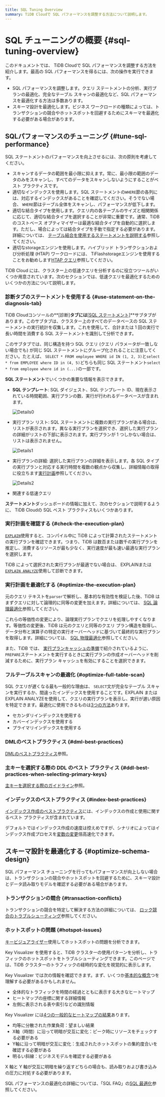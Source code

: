 ```yaml
---
title: SQL Tuning Overview
summary: TiDB Cloudで SQL パフォーマンスを調整する方法について説明します。
---
```


# SQL チューニングの概要 {#sql-tuning-overview}

このドキュメントでは、 TiDB Cloudで SQL パフォーマンスを調整する方法を紹介します。最高の SQL パフォーマンスを得るには、次の操作を実行できます。

-   SQL パフォーマンスを調整します。クエリ ステートメントの分析、実行プランの最適化、完全なテーブル スキャンの最適化など、SQL パフォーマンスを最適化する方法は多数あります。
-   スキーマ設計を最適化します。ビジネス ワークロードの種類によっては、トランザクションの競合やホットスポットを回避するためにスキーマを最適化する必要がある場合があります。

## SQLパフォーマンスのチューニング {#tune-sql-performance}

SQL ステートメントのパフォーマンスを向上させるには、次の原則を考慮してください。

-   スキャンするデータの範囲を最小限に抑えます。常に、最小限の範囲のデータのみをスキャンし、すべてのデータをスキャンしないようにすることがベスト プラクティスです。
-   適切なインデックスを使用します。SQL ステートメントの`WHERE`節の各列には、対応するインデックスがあることを確認してください。そうでない場合、 `WHERE`節はテーブル全体をスキャンし、パフォーマンスが低下します。
-   適切な結合タイプを使用します。クエリ内の各テーブルのサイズと相関関係に応じて、適切な結合タイプを選択することが非常に重要です。通常、TiDB のコストベース オプティマイザーは最適な結合タイプを自動的に選択します。ただし、場合によっては結合タイプを手動で指定する必要があります。詳細については、 [テーブル結合を使用するステートメントを説明する](/explain-joins.md)参照してください。
-   適切なstorageエンジンを使用します。ハイブリッド トランザクションおよび分析処理 (HTAP) ワークロードには、 TiFlashstorageエンジンを使用することをお勧めします[HTAP クエリ](/develop/dev-guide-hybrid-oltp-and-olap-queries.md)参照してください。

TiDB Cloud には、クラスター上の低速クエリを分析するのに役立つツールがいくつか用意されています。次のセクションでは、低速クエリを最適化するためのいくつかの方法について説明します。

### 診断タブのステートメントを使用する {#use-statement-on-the-diagnosis-tab}

TiDB Cloudコンソールの**[診断]**タブには**<a href="/tidb-cloud/tune-performance.md#statement-analysis">[SQL ステートメント]</a>**サブタブがあります。このサブタブは、クラスター上のすべてのデータベースの SQL ステートメントの実行統計を収集します。これを使用して、合計または 1 回の実行で長い時間を消費する SQL ステートメントを識別して分析できます。

このサブタブでは、同じ構造を持つ SQL クエリ (クエリ パラメータが一致しない場合でも) が同じ SQL ステートメントにグループ化されることに注意してください。たとえば、 `SELECT * FROM employee WHERE id IN (1, 2, 3)`と`select * from EMPLOYEE where ID in (4, 5)`どちらも同じ SQL ステートメント`select * from employee where id in (...)`の一部です。

**SQL ステートメント**でいくつかの重要な情報を表示できます。

-   **SQL テンプレート**: SQL ダイジェスト、SQL テンプレート ID、現在表示されている時間範囲、実行プランの数、実行が行われるデータベースが含まれます。

    ![Details0](https://download.pingcap.com/images/docs/dashboard/dashboard-statement-detail0.png)

-   実行プラン リスト: SQL ステートメントに複数の実行プランがある場合は、リストが表示されます。異なる実行プランを選択でき、選択した実行プランの詳細がリストの下部に表示されます。実行プランが 1 つしかない場合は、リストは表示されません。

    ![Details1](https://download.pingcap.com/images/docs/dashboard/dashboard-statement-detail1.png)

-   実行プランの詳細: 選択した実行プランの詳細を表示します。各 SQL タイプの実行プランと対応する実行時間を複数の観点から収集し、詳細情報の取得に役立ちます[実行計画](https://docs.pingcap.com/tidb/stable/dashboard-statement-details#execution-plans)参照してください。

    ![Details2](https://download.pingcap.com/images/docs/dashboard/dashboard-statement-detail2.png)

-   関連する低速クエリ

**ステートメント**ダッシュボードの情報に加えて、次のセクションで説明するように、 TiDB Cloudの SQL ベスト プラクティスもいくつかあります。

### 実行計画を確認する {#check-the-execution-plan}

[`EXPLAIN`](/explain-overview.md)使用すると、コンパイル中に TiDB によって計算されたステートメントの実行プランを確認できます。つまり、TiDB は数百または数千の実行プランを推定し、消費するリソースが最も少なく、実行速度が最も速い最適な実行プランを選択します。

TiDB によって選択された実行プランが最適でない場合は、 EXPLAINまたは[`EXPLAIN ANALYZE`](/sql-statements/sql-statement-explain-analyze.md)使用して診断できます。

### 実行計画を最適化する {#optimize-the-execution-plan}

元のクエリ テキストを`parser`で解析し、基本的な有効性を検証した後、TiDB はまずクエリに対して論理的に同等の変更を加えます。詳細については、 [SQL 論理最適化](/sql-logical-optimization.md)参照してください。

これらの等価性の変更により、論理実行プランでクエリを処理しやすくなります。等価性の変更後、TiDB は元のクエリと同等のクエリ プラン構造を取得し、データ分布と演算子の特定の実行オーバーヘッドに基づいて最終的な実行プランを取得します。詳細については、 [SQL 物理最適化](/sql-physical-optimization.md)参照してください。

また、TiDB では、 [実行プランキャッシュの準備](/sql-prepared-plan-cache.md)で紹介されているように、 `PREPARE`ステートメントを実行するときに実行プランの作成オーバーヘッドを削減するために、実行プラン キャッシュを有効にすることを選択できます。

### フルテーブルスキャンの最適化 {#optimize-full-table-scan}

SQL クエリが遅くなる最も一般的な理由は、 `SELECT`文が完全なテーブル スキャンを実行するか、間違ったインデックスを使用することです。EXPLAIN またはEXPLAIN ANALYZEを使用して、クエリの実行プランを表示し、実行が遅い原因を特定できます。最適化に使用できるものは[3つの方法](/develop/dev-guide-optimize-sql.md)あります。

-   セカンダリインデックスを使用する
-   カバーインデックスを使用する
-   プライマリインデックスを使用する

### DMLのベストプラクティス {#dml-best-practices}

[DMLのベストプラクティス](/develop/dev-guide-optimize-sql-best-practices.md#dml-best-practices)参照。

### 主キーを選択する際の DDL のベスト プラクティス {#ddl-best-practices-when-selecting-primary-keys}

[主キーを選択する際のガイドライン](/develop/dev-guide-create-table.md#guidelines-to-follow-when-selecting-primary-key)参照。

### インデックスのベストプラクティス {#index-best-practices}

[インデックス作成のベストプラクティス](/develop/dev-guide-index-best-practice.md)には、インデックスの作成と使用に関するベスト プラクティスが含まれています。

デフォルトではインデックス作成の速度は控えめですが、シナリオによってはインデックス作成プロセスを[変数の変更](/develop/dev-guide-optimize-sql-best-practices.md#add-index-best-practices)倍高速化できます。

<!--
### Use the slow log memory mapping table

You can query the contents of the slow query log by querying the [INFORMATION_SCHEMA.SLOW_QUERY](/identify-slow-queries.md#memory-mapping-in-slow-log) table, and find the structure in the [`SLOW_QUERY`](/information-schema/information-schema-slow-query.md) table. Using this table, you can perform queries using different fields to find potential problems.

The recommended analysis process for slow queries is as follows.

1. [Identify the performance bottleneck of the query](/analyze-slow-queries.md#identify-the-performance-bottleneck-of-the-query). That is, identify the part of the query process that takes long time.
2. [Analyze system issues](/analyze-slow-queries.md#analyze-system-issues). According to the bottleneck point, combine the monitoring, logging and other information at that time to find the possible causes.
3. [Analyze optimizer issues](/analyze-slow-queries.md#analyze-optimizer-issues). Analyze whether there is a better execution plan.
-->

## スキーマ設計を最適化する {#optimize-schema-design}

SQL パフォーマンス チューニングを行ってもパフォーマンスが向上しない場合は、トランザクションの競合やホットスポットを回避するために、スキーマ設計とデータ読み取りモデルを確認する必要がある場合があります。

### トランザクションの競合 {#transaction-conflicts}

トランザクションの競合を特定して解決する方法の詳細については、 [ロック競合のトラブルシューティング](https://docs.pingcap.com/tidb/stable/troubleshoot-lock-conflicts#troubleshoot-lock-conflicts)参照してください。

### ホットスポットの問題 {#hotspot-issues}

[キービジュアライザー](/tidb-cloud/tune-performance.md#key-visualizer)使用してホットスポットの問題を分析できます。

Key Visualizer を使用すると、TiDB クラスターの使用パターンを分析し、トラフィックのホットスポットをトラブルシューティングできます。このページでは、TiDB クラスターのトラフィックの経時的な変化を視覚的に表示します。

Key Visualizer では次の情報を確認できます。まず、いくつか[基本的な概念](https://docs.pingcap.com/tidb/stable/dashboard-key-visualizer#basic-concepts)つを理解する必要があるかもしれません。

-   全体的なトラフィックを時間の経過とともに表示する大きなヒートマップ
-   ヒートマップの座標に関する詳細情報
-   左側に表示される表や索引などの識別情報

Key Visualizer には[4つの一般的なヒートマップの結果](https://docs.pingcap.com/tidb/stable/dashboard-key-visualizer#common-heatmap-types)あります。

-   均等に分散された作業負荷：望ましい結果
-   X軸（時間）に沿って明暗が交互に変化：ピーク時にリソースをチェックする必要がある
-   Y軸に沿って明暗が交互に変化：生成されたホットスポットの集約度合いを確認する必要がある
-   明るい斜線：ビジネスモデルを確認する必要がある

X 軸と Y 軸が交互に明暗を繰り返すどちらの場合も、読み取りおよび書き込みの圧力に対処する必要があります。

SQL パフォーマンスの最適化の詳細については、「SQL FAQ」の[SQL 最適化](https://docs.pingcap.com/tidb/stable/sql-faq#sql-optimization)参照してください。
